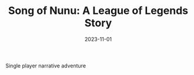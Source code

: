 ﻿---
title: "Song of Nunu: A League of Legends Story"
date: 2023-11-01
image:
  path: assets/img/nunu/nunu.jpg # Add image post (optional)
---

Single player narrative adventure

